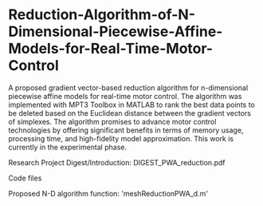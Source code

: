 # Reduction-Algorithm-of-N-Dimensional-Piecewise-Affine-Models-for-Real-Time-Motor-Control
A proposed gradient vector-based reduction algorithm for n-dimensional piecewise affine models for real-time motor control. The algorithm was implemented with MPT3 Toolbox in MATLAB to rank the best data points to be deleted based on the Euclidean distance between the gradient vectors of simplexes. The algorithm promises to advance motor control technologies by offering significant benefits in terms of memory usage, processing time, and high-fidelity model approximation. 
This work is currently in the experimental phase.

Research Project Digest/Introduction: DIGEST_PWA_reduction.pdf

Code files

Proposed N-D algorithm function: 'meshReductionPWA_d.m'
